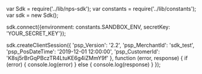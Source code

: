 var Sdk = require('../lib/nps-sdk');
var constants = require('../lib/constants');
var sdk = new Sdk();

sdk.connect({environment: constants.SANDBOX_ENV,
            secretKey: 'YOUR_SECRET_KEY'});

sdk.createClientSession({
    'psp_Version': '2.2',
    'psp_MerchantId': 'sdk_test',
    'psp_PosDateTime': '2019-12-01 12:00:00',
    'psp_CustomerId': 'K8sj5rBrGqPBczTR4LtuKE6g4iZMmY9f'
},
function (error, response) { 
    if (error) {
        console.log(error)
    } else { 
        console.log(response)
    }
});

